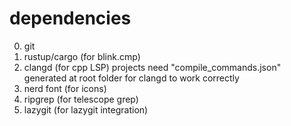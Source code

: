 # dependencies

0. git
1. rustup/cargo (for blink.cmp)
2. clangd (for cpp LSP)
    projects need "compile_commands.json" generated at root folder for clangd to work correctly
3. nerd font (for icons)
4. ripgrep (for telescope grep)
5. lazygit (for lazygit integration)
